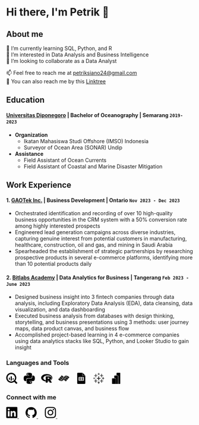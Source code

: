 # Hi there, I'm Petrik 👋
## About me
🌱 I’m currently learning SQL, Python, and R  
👀 I’m interested in Data Analysis and Business Intelligence  
👯 I’m looking to collaborate as a Data Analyst  
>
📫 Feel free to reach me at [petriksiano24@gmail.com](mailto:petriksiano24.com)    
🐾 You can also reach me by this [Linktree](https://linktr.ee/petriksiano)

## Education
#### [Universitas Diponegoro](https://www.undip.ac.id) | Bachelor of Oceanography | Semarang `2019-2023`
   - **Organization**  
     - Ikatan Mahasiswa Studi Offshore (IMSO) Indonesia  
     - Surveyor of Ocean Area (SONAR) Undip  
   - **Assistance**  
     - Field Assistant of Ocean Currents  
     - Field Assistant of Coastal and Marine Disaster Mitigation

## Work Experience
#### 1. [GAOTek Inc.](https://www.gaotek.com) | Business Development | Ontario `Nov 2023 - Dec 2023`
   - Orchestrated identification and recording of over 10 high-quality business opportunities in the CRM system with a 50% conversion rate among highly interested prospects
   - Engineered lead generation campaigns across diverse industries, capturing genuine interest from potential customers in manufacturing, healthcare, construction, oil and gas, and mining in Saudi Arabia
   - Spearheaded the establishment of strategic partnerships by researching prospective products in several e-commerce platforms, identifying more than 10 potential products daily

#### 2. [Bitlabs Academy](https://academy.bitlabs.id) | Data Analytics for Business | Tangerang `Feb 2023 - June 2023` 
   - Designed business insight into 3 fintech companies through data analysis, including Exploratory Data Analysis (EDA), data cleansing, data visualization, and data dashboarding
   - Executed business analysis from databases with design thinking, storytelling, and business presentations using 3 methods: user journey maps, data product canvas, and business flow
   - Accomplished project-based learning in 4 e-commerce companies using data analytics stacks like SQL, Python, and Looker Studio to gain insight

### Languages and Tools

<img src="./img/googlebigquery.svg" width="30px" title="Google Bigquery" style="padding-right:5px"> &nbsp;
<img src="./img/python.svg" width="30px" title="Python" style="padding-right:5px"> &nbsp;
<img src="./img/r.svg" width="30px" title="R" style="padding-right:5px"> &nbsp;
<img src="./img/idl.svg" width="30px" title="IDL" style="padding-right:5px"> &nbsp;
<img src="./img/googlesheets.svg" width="30px" title="Google Spreadsheets" style="padding-right:5px"> &nbsp;
<img src="./img/tableau.svg" width="30px" title="Tableau" style="padding-right:5px"> &nbsp;
<img src="./img/powerbi.svg" width="30px" title="Microsoft Power BI" style="padding-right:5px"> &nbsp;


### Connect with me
<a href="https://linkedin.com/in/petriksiano" target="_blank" style="padding-right:10px"> 
   <img src="./img/linkedin.svg" width="30px" title="LinkedIn">
</a> &nbsp;
<a href="https://github.com/strigoimort target="_blank" style="padding-right:10px"> 
   <img src="./img/github.svg" width="30px" title="GitHub"> 
</a> &nbsp;
<a href="https://instagram.com/petriksiano" target="_blank" style="padding-right:10px">
   <img src="./img/instagram.svg" width="30px" title="Instagram"> 
</a> &nbsp;

<br>
<br>




